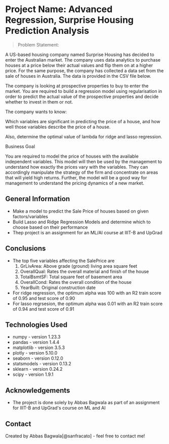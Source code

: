 # Project Name: Advanced Regression, Surprise Housing Prediction Analysis
> Problem Statement:

A US-based housing company named Surprise Housing has decided to enter the Australian market. The company uses data analytics to purchase houses at a price below their actual values and flip them on at a higher price. For the same purpose, the company has collected a data set from the sale of houses in Australia. The data is provided in the CSV file below.

The company is looking at prospective properties to buy to enter the market. You are required to build a regression model using regularisation in order to predict the actual value of the prospective properties and decide whether to invest in them or not.

The company wants to know:

Which variables are significant in predicting the price of a house, and how well those variables describe the price of a house.

Also, determine the optimal value of lambda for ridge and lasso regression.

Business Goal

You are required to model the price of houses with the available independent variables. This model will then be used by the management to understand how exactly the prices vary with the variables. They can accordingly manipulate the strategy of the firm and concentrate on areas that will yield high returns. Further, the model will be a good way for management to understand the pricing dynamics of a new market.


## General Information
- Make a model to predict the Sale Price of houses based on given factors/variables
- Build Lasso and Ridge Regression Models and determine which to choose based on their performance
- Thep project is an assignment for an ML/AI course at IIIT-B and UpGrad


## Conclusions
- The top five variables affecting the SalePrice are 
	1. GrLivArea: Above grade (ground) living area square feet 
	2. OverallQual: Rates the overall material and finish of the house
	3. TotalBsmtSF: Total square feet of basement area
	4. OverallCond: Rates the overall condition of the house
	5. YearBuilt: Original construction date
- For ridge regression, the optimum alpha was 100 with an R2 train score of 0.95 and test score of 0.90
- For lasso regrsesion, the optimum alpha was 0.01 with an R2 train score of 0.94 and test score of 0.91



## Technologies Used
- numpy - version 1.23.3
- pandas - version 1.4.4
- matplotlib - version 3.5.3
- plotly - version 5.10.0
- seaborn - version 0.12.0
- statsmodels - version 0.13.2
- sklearn - version 0.24.2
- scipy - version 1.9.1

## Acknowledgements

- The project is done solely by Abbas Bagwala as part of an assignment for IIIT-B and UpGrad's course on ML and AI

## Contact
Created by Abbas Bagwala[@sanfracato] - feel free to contact me!
